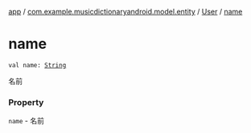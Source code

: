 [app](../../index.md) / [com.example.musicdictionaryandroid.model.entity](../index.md) / [User](index.md) / [name](./name.md)

# name

`val name: `[`String`](https://kotlinlang.org/api/latest/jvm/stdlib/kotlin/-string/index.html)

名前

### Property

`name` - 名前